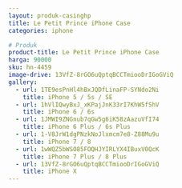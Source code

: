```yaml
---
layout: produk-casinghp
title: Le Petit Prince iPhone Case
categories: iphone

# Produk
product-title: Le Petit Prince iPhone Case
harga: 90000
sku: hn-4459
image-drive: 13VfZ-8rGO6uQptqBCCTmiooDrIGoGViQ
gallery:
  - url: 1TE9esPnHl4hBxJQDfLinaFP-SYNdo2Ni
    title: iPhone 5 / 5s / SE
  - url: 1hVlIQwyBxJ_xKPajJnK33rI7KhW5fShV
    title: iPhone 6 / 6s
  - url: 1JMWI9ZNGnub7qGw5g6iK58zAazuVfI74
    title: iPhone 6 Plus / 6s Plus
  - url: 1-V8JrW1dgPNzkNoJlxmcm7e8-Z88Mu9u
    title: iPhone 7 / 8
  - url: 1wWQZ5bWSO85FOQHJYIRLYX4IBuxV0QcK
    title: iPhone 7 Plus / 8 Plus
  - url: 13VfZ-8rGO6uQptqBCCTmiooDrIGoGViQ
    title: iPhone X
---
```

